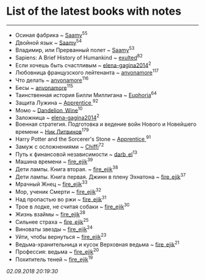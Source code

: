 # List of the latest books with notes
---

* Осиная фабрика ~ [Saamy](users/115/115226508-vkontakte)<sup>55</sup>
* Двойной язык ~ [Saamy](users/115/115226508-vkontakte)<sup>54</sup>
* Владимир, или Прерванный полет ~ [Saamy](users/115/115226508-vkontakte)<sup>53</sup>
* Sapiens: A Brief History of Humankind ~ [exulted](users/100/100599204551896265722-google)<sup>82</sup>
* Если хочешь быть счастливым ~ [elena-gagina2014](users/208/208969292-yandex)<sup>2</sup>
* Любовница французского лейтенанта ~ [anvonamore](users/595/5957175-vkontakte)<sup>117</sup>
* Что делать ~ [anvonamore](users/595/5957175-vkontakte)<sup>116</sup>
* Бесы ~ [anvonamore](users/595/5957175-vkontakte)<sup>115</sup>
* Таинственная история Билли Миллигана ~ [Euphoria](users/106/106304994652616315178-google)<sup>64</sup>
* Защита Лужина ~ [Apprentice ](users/528/52821952-vkontakte)<sup>92</sup>
* Момо ~ [Dandelion_Wine](users/586/58602788-vkontakte)<sup>10</sup>
* Заложница ~ [elena-gagina2014](users/208/208969292-yandex)<sup>2</sup>
* Военная стратегия. Подготовка и ведение войн Нового и Новейшего времени ~ [Ник Литвинов](users/241/241974816-vkontakte)<sup>179</sup>
* Harry Potter and the Sorcerer's Stone ~ [Apprentice ](users/528/52821952-vkontakte)<sup>91</sup>
* Замуж с осложнениями ~ [Chiffi](users/105/105831994080785626680-google)<sup>72</sup>
* Путь к финансовой независимости ~ [darb_el](users/184/184135339-vkontakte)<sup>13</sup>
* Машина времени ~ [fire_ejik](users/329/32903202-vkontakte)<sup>39</sup>
* Дети лампы. Книга вторая. ~ [fire_ejik](users/329/32903202-vkontakte)<sup>38</sup>
* Дети лампы. Книга первая. Джинн в плену Эхнатона ~ [fire_ejik](users/329/32903202-vkontakte)<sup>37</sup>
* Мрачный Жнец ~ [fire_ejik](users/329/32903202-vkontakte)<sup>33</sup>
* Мор, ученик Смерти ~ [fire_ejik](users/329/32903202-vkontakte)<sup>32</sup>
* Над пропастью во ржи ~ [fire_ejik](users/329/32903202-vkontakte)<sup>31</sup>
* Трое в лодке, не считая собаки ~ [fire_ejik](users/329/32903202-vkontakte)<sup>30</sup>
* Жизнь взаймы ~ [fire_ejik](users/329/32903202-vkontakte)<sup>28</sup>
* Сильнее страха ~ [fire_ejik](users/329/32903202-vkontakte)<sup>25</sup>
* Виноваты звезды ~ [fire_ejik](users/329/32903202-vkontakte)<sup>24</sup>
* Уйти, чтобы вернуться ~ [fire_ejik](users/329/32903202-vkontakte)<sup>23</sup>
* Ведьма-хранительница и кусок Верховная ведьма ~ [fire_ejik](users/329/32903202-vkontakte)<sup>21</sup>
* Профессия: ведьма ~ [fire_ejik](users/329/32903202-vkontakte)<sup>20</sup>
* Похититель теней ~ [fire_ejik](users/329/32903202-vkontakte)<sup>19</sup>


_02.09.2018 20:19:30_
